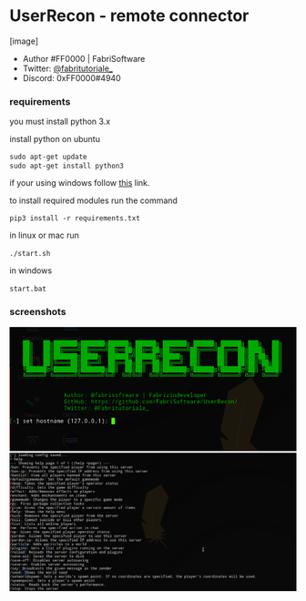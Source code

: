 # UserRecon - remote connector

[image]

* Author #FF0000 | FabriSoftware
* Twitter: [@fabritutoriale_](https://twitter.com/fabritutoriale_)
* Discord: 0xFF0000#4940

### requirements

you must install python 3.x

install python on ubuntu

```
sudo apt-get update
sudo apt-get install python3 
```

if your using windows follow [this](https://www.python.org/downloads/) link.


to install required modules run the command
```
pip3 install -r requirements.txt
```

in linux or mac run


`./start.sh`

in windows

`start.bat`


### screenshots

![alt text](imgs/img_01.png)
![alt text](imgs/img_02.png)
